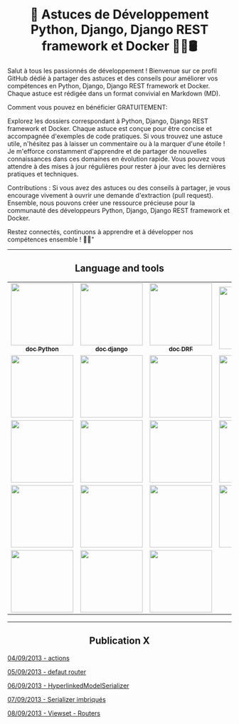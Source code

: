 <h1 align="center">🚀 Astuces de Développement Python, Django, Django REST framework et Docker 🐍🌐🛢️</h1>

Salut à tous les passionnés de développement ! Bienvenue sur ce profil GitHub dédié à partager des astuces et des conseils pour améliorer vos compétences en Python, Django, Django REST framework et Docker. Chaque astuce est rédigée dans un format convivial en Markdown (MD).

Comment vous pouvez en bénéficier GRATUITEMENT:

Explorez les dossiers correspondant à Python, Django, Django REST framework et Docker.
Chaque astuce est conçue pour être concise et accompagnée d'exemples de code pratiques.
Si vous trouvez une astuce utile, n'hésitez pas à laisser un commentaire ou à la marquer d'une étoile !
Je m'efforce constamment d'apprendre et de partager de nouvelles connaissances dans ces domaines en évolution rapide. Vous pouvez vous attendre à des mises à jour régulières pour rester à jour avec les dernières pratiques et techniques.

Contributions :
Si vous avez des astuces ou des conseils à partager, je vous encourage vivement à ouvrir une demande d'extraction (pull request). Ensemble, nous pouvons créer une ressource précieuse pour la communauté des développeurs Python, Django, Django REST framework et Docker.

Restez connectés, continuons à apprendre et à développer nos compétences ensemble ! 🌟🚀"

__________

<h2 align="center">Language and tools</h2>

<table>
  <tr>
    <td align="center">
      <a href=https://docs.python.org/3>
        <img width="140px"
          src="https://img.shields.io/badge/python-3670A0?style=for-the-badge&logo=python&logoColor=ffdd54" /><br />
        <sub><b>doc Python</b></sub></a><br />
      <a href=https://docs.python.org/3/ title="Doc Python"></a> 
    </td>
    <td align="center">
      <a href=https://www.djangoproject.com>
        <img width="140px"
          src="https://img.shields.io/badge/django-%23092E20.svg?style=for-the-badge&logo=django&logoColor=white" /><br />
        <sub><b>doc django</b></sub></a><br />
      <a href=https://www.djangoproject.com/ title="Doc django"></a> 
    </td>
    </td>
    <td align="center">
      <a href=https://www.django-rest-framework.org>
        <img width="140px"
          src="https://soshace.com/wp-content/uploads/2021/01/879-png-3.png" /><br />
        <sub><b>doc DRF</b></sub></a><br />
      <a href=https://www.django-rest-framework.org/ title="Doc django REST framework"></a> 
    </td>
     <td align="center">
       <img width="140px" src="https://img.shields.io/badge/markdown-%23000000.svg?style=for-the-badge&logo=markdown&logoColor=white"/>
    </td>
  </tr>
  <tr>
    <td align="center">
      <img width="140px" src="https://img.shields.io/badge/flask-%23000.svg?style=for-the-badge&logo=flask&logoColor=white"/>
    </td>
    <td align="center">
      <img width="140px" src="https://img.shields.io/badge/sqlite-%2307405e.svg?style=for-the-badge&logo=sqlite&logoColor=white"/>
    </td>
    <td align="center">
       <img width="140px" src="https://img.shields.io/badge/postgres-%23316192.svg?style=for-the-badge&logo=postgresql&logoColor=white"/>
    </td>
    <td align="center">
       <img width="140px" src="https://img.shields.io/badge/mysql-%2300f.svg?style=for-the-badge&logo=mysql&logoColor=white"/>
    </td>
  <tr>
    <td align="center">
      <img width="140px" src="https://img.shields.io/badge/GitHub-100000?style=for-the-badge&logo=github&logoColor=white"/>
    </td>
    <td align="center">
      <img width="140px" src="https://img.shields.io/badge/chatGPT-74aa9c?style=for-the-badge&logo=openai&logoColor=white"/>
    </td>
    <td align="center">
      <img width="140px" src="https://img.shields.io/badge/MDN_Web_Docs-black?style=for-the-badge&logo=mdnwebdocs&logoColor=white"/>
    </td>
    <td align="center">
      <img width="140px" src="https://img.shields.io/badge/Google%20Drive-4285F4?style=for-the-badge&logo=googledrive&logoColor=white"/>
    </td>
  </tr>
  <tr>
    <td align="center">
      <img width="140px" src="https://img.shields.io/badge/Visual%20Studio%20Code-0078d7.svg?style=for-the-badge&logo=visual-studio-code&logoColor=white"/>
    </td>
    <td align="center">
      <img width="140px" src="https://img.shields.io/badge/pycharm-143?style=for-the-badge&logo=pycharm&logoColor=black&color=black&labelColor=green"/>
    </td>
    <td align="center">
      <img width="140px" src="https://img.shields.io/badge/sublime_text-%23575757.svg?style=for-the-badge&logo=sublime-text&logoColor=important"/>
    </td>
    <td align="center">
      <img width="140px" src="https://img.shields.io/badge/Postman-FF6C37?style=for-the-badge&logo=postman&logoColor=white"/>
    </td>
    <td align="center">
      <img width="140px" src="https://img.shields.io/badge/-Swagger-%23Clojure?style=for-the-badge&logo=swagger&logoColor=white"/>
    </td>
  </tr>
  <tr>
    <td align="center">
      <img width="140px" src="https://img.shields.io/badge/Matplotlib-%23ffffff.svg?style=for-the-badge&logo=Matplotlib&logoColor=black"/>
    </td>
    <td align="center">
      <img width="140px" src="https://img.shields.io/badge/numpy-%23013243.svg?style=for-the-badge&logo=numpy&logoColor=white"/>
    </td>
    <td align="center">
      <img width="140px" src="https://img.shields.io/badge/pandas-%23150458.svg?style=for-the-badge&logo=pandas&logoColor=white"/>
    </td>
  </tr>
</table>


__________

<h2 align="center">Publication X</h2>

<a href="https://github.com/TeamPlacePython/Astuces/blob/main/RESTFramework/balises/actions.md" target="_blank">04/09/2013 - actions</a>

<a href="https://github.com/TeamPlacePython/Astuces/blob/main/RESTFramework/methodes.md/defaut_router.md" target="_blank">05/09/2013 - defaut router</a>

<a href="https://github.com/TeamPlacePython/Astuces/blob/main/RESTFramework/relations/HyperlinkedModelSerializer.md" target="_blank">06/09/2013 - HyperlinkedModelSerializer</a>

<a href="https://github.com/TeamPlacePython/Astuces/blob/main/RESTFramework/setrializer.md/s%C3%A9rialiseurs_imbriqu%C3%A9s.md" target="_blank">07/09/2013 - Serializer imbriqués</a>

<a href="https://github.com/TeamPlacePython/Astuces/blob/main/RESTFramework/viewset%20et%20routers/viewset_routers.md" target="_blank">08/09/2013 - Viewset - Routers</a>
